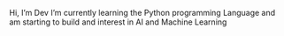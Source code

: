 Hi, I’m Dev
I’m currently learning the Python programming Language and am starting to build and interest in AI and Machine Learning

<!---
Devesh86/Devesh86 is a ✨ special ✨ repository because its `README.md` (this file) appears on your GitHub profile.
You can click the Preview link to take a look at your changes.
--->
